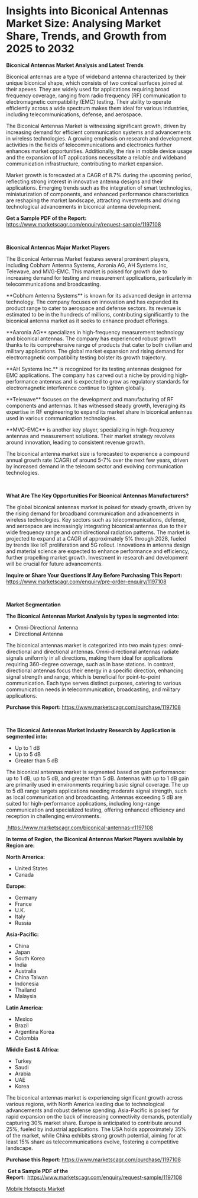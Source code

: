 <p><h1>Insights into Biconical Antennas Market Size: Analysing Market Share, Trends, and Growth from 2025 to 2032</h1></p><p><strong>Biconical Antennas Market Analysis and Latest Trends</strong></p>
<p><p>Biconical antennas are a type of wideband antenna characterized by their unique biconical shape, which consists of two conical surfaces joined at their apexes. They are widely used for applications requiring broad frequency coverage, ranging from radio frequency (RF) communication to electromagnetic compatibility (EMC) testing. Their ability to operate efficiently across a wide spectrum makes them ideal for various industries, including telecommunications, defense, and aerospace.</p><p>The Biconical Antennas Market is witnessing significant growth, driven by increasing demand for efficient communication systems and advancements in wireless technologies. A growing emphasis on research and development activities in the fields of telecommunications and electronics further enhances market opportunities. Additionally, the rise in mobile device usage and the expansion of IoT applications necessitate a reliable and wideband communication infrastructure, contributing to market expansion.</p><p>Market growth is forecasted at a CAGR of 8.7% during the upcoming period, reflecting strong interest in innovative antenna designs and their applications. Emerging trends such as the integration of smart technologies, miniaturization of components, and enhanced performance characteristics are reshaping the market landscape, attracting investments and driving technological advancements in biconical antenna development.</p></p>
<p><strong>Get a Sample PDF of the Report:&nbsp;</strong> <a href="https://www.marketscagr.com/enquiry/request-sample/1197108?utm_campaign=2116&utm_medium=2&utm_source=Github&utm_content=ia&utm_term=08042025&utm_id=biconical-antennas">https://www.marketscagr.com/enquiry/request-sample/1197108</a></p>
<p>&nbsp;</p>
<p><strong>Biconical Antennas Major Market Players</strong></p>
<p><p>The Biconical Antennas Market features several prominent players, including Cobham Antenna Systems, Aaronia AG, AH Systems Inc, Telewave, and MVG-EMC. This market is poised for growth due to increasing demand for testing and measurement applications, particularly in telecommunications and broadcasting.</p><p>**Cobham Antenna Systems** is known for its advanced design in antenna technology. The company focuses on innovation and has expanded its product range to cater to aerospace and defense sectors. Its revenue is estimated to be in the hundreds of millions, contributing significantly to the biconical antenna market as it seeks to enhance product offerings.</p><p>**Aaronia AG** specializes in high-frequency measurement technology and biconical antennas. The company has experienced robust growth thanks to its comprehensive range of products that cater to both civilian and military applications. The global market expansion and rising demand for electromagnetic compatibility testing bolster its growth trajectory.</p><p>**AH Systems Inc.** is recognized for its testing antennas designed for EMC applications. The company has carved out a niche by providing high-performance antennas and is expected to grow as regulatory standards for electromagnetic interference continue to tighten globally.</p><p>**Telewave** focuses on the development and manufacturing of RF components and antennas. It has witnessed steady growth, leveraging its expertise in RF engineering to expand its market share in biconical antennas used in various communication technologies.</p><p>**MVG-EMC** is another key player, specializing in high-frequency antennas and measurement solutions. Their market strategy revolves around innovation, leading to consistent revenue growth.</p><p>The biconical antenna market size is forecasted to experience a compound annual growth rate (CAGR) of around 5-7% over the next few years, driven by increased demand in the telecom sector and evolving communication technologies.</p></p>
<p>&nbsp;</p>
<p><strong>What Are The Key Opportunities For Biconical Antennas Manufacturers?</strong></p>
<p><p>The global biconical antennas market is poised for steady growth, driven by the rising demand for broadband communication and advancements in wireless technologies. Key sectors such as telecommunications, defense, and aerospace are increasingly integrating biconical antennas due to their wide frequency range and omnidirectional radiation patterns. The market is projected to expand at a CAGR of approximately 5% through 2028, fueled by trends like IoT proliferation and 5G rollout. Innovations in antenna design and material science are expected to enhance performance and efficiency, further propelling market growth. Investment in research and development will be crucial for future advancements.</p></p>
<p><strong>Inquire or Share Your Questions If Any Before Purchasing This Report:</strong> <a href="https://www.marketscagr.com/enquiry/pre-order-enquiry/1197108?utm_campaign=2116&utm_medium=2&utm_source=Github&utm_content=ia&utm_term=08042025&utm_id=biconical-antennas">https://www.marketscagr.com/enquiry/pre-order-enquiry/1197108</a></p>
<p>&nbsp;</p>
<p><strong>Market Segmentation</strong></p>
<p><strong>The Biconical Antennas Market Analysis by types is segmented into:</strong></p>
<p><ul><li>Omni-Directional Antenna</li><li>Directional Antenna</li></ul></p>
<p><p>The biconical antennas market is categorized into two main types: omni-directional and directional antennas. Omni-directional antennas radiate signals uniformly in all directions, making them ideal for applications requiring 360-degree coverage, such as in base stations. In contrast, directional antennas focus their energy in a specific direction, enhancing signal strength and range, which is beneficial for point-to-point communication. Each type serves distinct purposes, catering to various communication needs in telecommunication, broadcasting, and military applications.</p></p>
<p><strong>Purchase this Report:&nbsp;</strong><a href="https://www.marketscagr.com/purchase/1197108?utm_campaign=2116&utm_medium=2&utm_source=Github&utm_content=ia&utm_term=08042025&utm_id=biconical-antennas">https://www.marketscagr.com/purchase/1197108</a></p>
<p>&nbsp;</p>
<p><strong>The Biconical Antennas Market Industry Research by Application is segmented into:</strong></p>
<p><ul><li>Up to 1 dB</li><li>Up to 5 dB</li><li>Greater than 5 dB</li></ul></p>
<p><p>The biconical antennas market is segmented based on gain performance: up to 1 dB, up to 5 dB, and greater than 5 dB. Antennas with up to 1 dB gain are primarily used in environments requiring basic signal coverage. The up to 5 dB range targets applications needing moderate signal strength, such as local communication and broadcasting. Antennas exceeding 5 dB are suited for high-performance applications, including long-range communication and specialized testing, offering enhanced efficiency and reception in challenging environments.</p></p>
<p><a href="https://www.marketscagr.com/biconical-antennas-r1197108?utm_campaign=2116&utm_medium=2&utm_source=Github&utm_content=ia&utm_term=08042025&utm_id=biconical-antennas">&nbsp;https://www.marketscagr.com/biconical-antennas-r1197108</a></p>
<p><strong>In terms of Region, the Biconical Antennas Market Players available by Region are:</strong></p>
<p>
    <p> <strong> North America: </strong>
        <ul>
            <li>United States</li>
            <li>Canada</li>
        </ul>
        </p> 
    <p> <strong> Europe: </strong>
        <ul>
            <li>Germany</li>
            <li>France</li>
            <li>U.K.</li>
            <li>Italy</li>
            <li>Russia</li>
        </ul>
        </p> 
    <p> <strong> Asia-Pacific: </strong>
        <ul>
            <li>China</li>
            <li>Japan</li>
            <li>South Korea</li>
            <li>India</li>
            <li>Australia</li>
            <li>China Taiwan</li>
            <li>Indonesia</li>
            <li>Thailand</li>
            <li>Malaysia</li>
        </ul>
        </p> 
    <p> <strong> Latin America: </strong>
        <ul>
            <li>Mexico</li>
            <li>Brazil</li>
            <li>Argentina Korea</li>
            <li>Colombia</li>
        </ul>
        </p> 
    <p> <strong> Middle East & Africa: </strong>
        <ul>
            <li>Turkey</li>
            <li>Saudi</li>
            <li>Arabia</li>
            <li>UAE</li>
            <li>Korea</li>
        </ul>
    </p>
    </p>
<p><p>The biconical antennas market is experiencing significant growth across various regions, with North America leading due to technological advancements and robust defense spending. Asia-Pacific is poised for rapid expansion on the back of increasing connectivity demands, potentially capturing 30% market share. Europe is anticipated to contribute around 25%, fueled by industrial applications. The USA holds approximately 35% of the market, while China exhibits strong growth potential, aiming for at least 15% share as telecommunications evolve, fostering a competitive landscape.</p></p>
<p><strong>Purchase this Report: </strong><a href="https://www.marketscagr.com/purchase/1197108?utm_campaign=2116&utm_medium=2&utm_source=Github&utm_content=ia&utm_term=08042025&utm_id=biconical-antennas">https://www.marketscagr.com/purchase/1197108</a></p>
<p>&nbsp;<strong>Get a Sample PDF of the Report:&nbsp;&nbsp;</strong><a href="https://www.marketscagr.com/enquiry/request-sample/1197108?utm_campaign=2116&utm_medium=2&utm_source=Github&utm_content=ia&utm_term=08042025&utm_id=biconical-antennas">https://www.marketscagr.com/enquiry/request-sample/1197108</a></p>
<p><strong></strong></p>
<p><p><a href="https://github.com/luckyshygirl/Market-Research-Report-List-7/blob/main/mobile-hotspots-market.md?utm_campaign=2116&utm_medium=2&utm_source=Github&utm_content=ia&utm_term=08042025&utm_id=biconical-antennas">Mobile Hotspots Market</a></p></p>